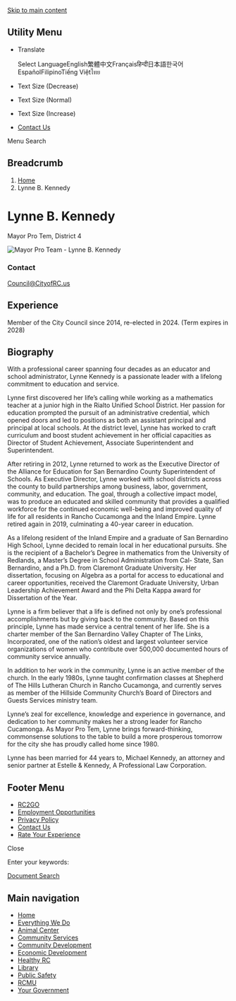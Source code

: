 [Skip to main content](https://www.cityofrc.us/directory/lynne-b-kennedy/)

## Utility Menu

- Translate
  
  Select LanguageEnglish繁體中文Françaisहिन्दी日本語한국어EspañolFilipinoTiếng Việtไทย
- Text Size (Decrease)
- Text Size (Normal)
- Text Size (Increase)
- [Contact Us](https://www.cityofrc.us/contact-directory)

Menu Search

## Breadcrumb

1. [Home](https://www.cityofrc.us)
2. Lynne B. Kennedy

# Lynne B. Kennedy

Mayor Pro Tem, District 4

![Mayor Pro Team - Lynne B. Kennedy](https://www.cityofrc.us/sites/default/files/styles/person_profile_image/public/2023-03/Lynne%20Kennedy%20400x400.png?h=a7e6d17b&itok=NKD9rjX-)

### Contact

[Council@CityofRC.us](mailto:Council@CityofRC.us)

## Experience

Member of the City Council since 2014, re-elected in 2024. (Term expires in 2028)

## Biography

With a professional career spanning four decades as an educator and school administrator, Lynne Kennedy is a passionate leader with a lifelong commitment to education and service.

Lynne first discovered her life’s calling while working as a mathematics teacher at a junior high in the Rialto Unified School District. Her passion for education prompted the pursuit of an administrative credential, which opened doors and led to positions as both an assistant principal and principal at local schools. At the district level, Lynne has worked to craft curriculum and boost student achievement in her official capacities as Director of Student Achievement, Associate Superintendent and Superintendent.

After retiring in 2012, Lynne returned to work as the Executive Director of the Alliance for Education for San Bernardino County Superintendent of Schools. As Executive Director, Lynne worked with school districts across the county to build partnerships among business, labor, government, community, and education. The goal, through a collective impact model, was to produce an educated and skilled community that provides a qualified workforce for the continued economic well-being and improved quality of life for all residents in Rancho Cucamonga and the Inland Empire. Lynne retired again in 2019, culminating a 40-year career in education.

As a lifelong resident of the Inland Empire and a graduate of San Bernardino High School, Lynne decided to remain local in her educational pursuits. She is the recipient of a Bachelor’s Degree in mathematics from the University of Redlands, a Master’s Degree in School Administration from Cal- State, San Bernardino, and a Ph.D. from Claremont Graduate University. Her dissertation, focusing on Algebra as a portal for access to educational and career opportunities, received the Claremont Graduate University, Urban Leadership Achievement Award and the Phi Delta Kappa award for Dissertation of the Year.

Lynne is a firm believer that a life is defined not only by one’s professional accomplishments but by giving back to the community. Based on this principle, Lynne has made service a central tenent of her life. She is a charter member of the San Bernardino Valley Chapter of The Links, Incorporated, one of the nation’s oldest and largest volunteer service organizations of women who contribute over 500,000 documented hours of community service annually.

In addition to her work in the community, Lynne is an active member of the church. In the early 1980s, Lynne taught confirmation classes at Shepherd of The Hills Lutheran Church in Rancho Cucamonga, and currently serves as member of the Hillside Community Church’s Board of Directors and Guests Services ministry team.

Lynne’s zeal for excellence, knowledge and experience in governance, and dedication to her community makes her a strong leader for Rancho Cucamonga. As Mayor Pro Tem, Lynne brings forward-thinking, commonsense solutions to the table to build a more prosperous tomorrow for the city she has proudly called home since 1980.

Lynne has been married for 44 years to, Michael Kennedy, an attorney and senior partner at Estelle &amp; Kennedy, A Professional Law Corporation.

## Footer Menu

- [RC2GO](https://www.cityofrc.us/RC2GO)
- [Employment Opportunities](https://www.governmentjobs.com/careers/cityofrc)
- [Privacy Policy](https://www.cityofrc.us/sites/default/files/2019-06/Privacy_Policy.pdf)
- [Contact Us](https://www.cityofrc.us/contact-directory)
- [Rate Your Experience](https://www.cityofrc.us/rate "Rate your experience with our website.")

Close

Enter your keywords:

[Document Search](https://www.cityofrc.us/search-document?keyword=)

## Main navigation

- [Home](https://www.cityofrc.us)
- [Everything We Do](https://www.cityofrc.us/everything-we-do)
- [Animal Center](https://www.cityofrc.us/animal-center)
- [Community Services](https://www.cityofrc.us/community-services)
- [Community Development](https://www.cityofrc.us/community-development)
- [Economic Development](https://www.cityofrc.us/everything-we-do/economic-development)
- [Healthy RC](https://www.cityofrc.us/healthy-rc)
- [Library](https://www.cityofrc.us/library)
- [Public Safety](https://www.cityofrc.us/public-safety "Police, Fire, etc...")
- [RCMU](https://www.cityofrc.us/rcmu "Rancho Cucamonga Municipal Utility")
- [Your Government](https://www.cityofrc.us/your-government)